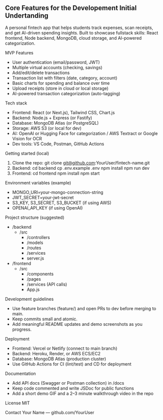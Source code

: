 Core Features for the Developement
Initial Undertanding
--------------------------------------------------------------------------------------------
A personal fintech app that helps students track expenses, scan receipts, and get AI-driven spending insights. Built to showcase fullstack skills: React frontend, Node backend, MongoDB, cloud storage, and AI-powered categorization.

MVP Features
- User authentication (email/password, JWT)
- Multiple virtual accounts (checking, savings)
- Add/edit/delete transactions
- Transaction list with filters (date, category, account)
- Basic charts for spending and balance over time
- Upload receipts (store in cloud or local storage)
- AI-powered transaction categorization (auto-tagging)

Tech stack
- Frontend: React (or Next.js), Tailwind CSS, Chart.js
- Backend: Node.js + Express (or Fastify)
- Database: MongoDB Atlas (or PostgreSQL)
- Storage: AWS S3 (or local for dev)
- AI: OpenAI or Hugging Face for categorization / AWS Textract or Google Vision for OCR
- Dev tools: VS Code, Postman, GitHub Actions

Getting started (local)
1. Clone the repo:
   git clone git@github.com:YourUser/fintech-name.git
2. Backend:
   cd backend
   cp .env.example .env
   npm install
   npm run dev
3. Frontend:
   cd frontend
   npm install
   npm start

Environment variables (example)
- MONGO_URI=your-mongo-connection-string
- JWT_SECRET=your-jwt-secret
- S3_KEY, S3_SECRET, S3_BUCKET (if using AWS)
- OPENAI_API_KEY (if using OpenAI)

Project structure (suggested)
- /backend
  - /src
    - /controllers
    - /models
    - /routes
    - /services
    - server.js
- /frontend
  - /src
    - /components
    - /pages
    - /services (API calls)
    - App.js

Development guidelines
- Use feature branches (feature/<name>) and open PRs to dev before merging to main.
- Keep commits small and atomic.
- Add meaningful README updates and demo screenshots as you progress.

Deployment
- Frontend: Vercel or Netlify (connect to main branch)
- Backend: Heroku, Render, or AWS ECS/EC2
- Database: MongoDB Atlas (production cluster)
- Use GitHub Actions for CI (lint/test) and CD for deployment

Documentation
- Add API docs (Swagger or Postman collection) in /docs
- Keep code commented and write JSDoc for public functions
- Add a short demo GIF and a 2–3 minute walkthrough video in the repo

License
MIT

Contact
Your Name — github.com/YourUser